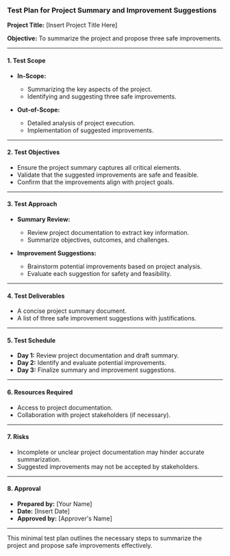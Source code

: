 ### Test Plan for Project Summary and Improvement Suggestions

**Project Title:** [Insert Project Title Here]

**Objective:** To summarize the project and propose three safe improvements.

---

#### 1. Test Scope

- **In-Scope:**
  - Summarizing the key aspects of the project.
  - Identifying and suggesting three safe improvements.

- **Out-of-Scope:**
  - Detailed analysis of project execution.
  - Implementation of suggested improvements.

---

#### 2. Test Objectives

- Ensure the project summary captures all critical elements.
- Validate that the suggested improvements are safe and feasible.
- Confirm that the improvements align with project goals.

---

#### 3. Test Approach

- **Summary Review:**
  - Review project documentation to extract key information.
  - Summarize objectives, outcomes, and challenges.

- **Improvement Suggestions:**
  - Brainstorm potential improvements based on project analysis.
  - Evaluate each suggestion for safety and feasibility.

---

#### 4. Test Deliverables

- A concise project summary document.
- A list of three safe improvement suggestions with justifications.

---

#### 5. Test Schedule

- **Day 1:** Review project documentation and draft summary.
- **Day 2:** Identify and evaluate potential improvements.
- **Day 3:** Finalize summary and improvement suggestions.

---

#### 6. Resources Required

- Access to project documentation.
- Collaboration with project stakeholders (if necessary).

---

#### 7. Risks

- Incomplete or unclear project documentation may hinder accurate summarization.
- Suggested improvements may not be accepted by stakeholders.

---

#### 8. Approval

- **Prepared by:** [Your Name]
- **Date:** [Insert Date]
- **Approved by:** [Approver's Name]

---

This minimal test plan outlines the necessary steps to summarize the project and propose safe improvements effectively.